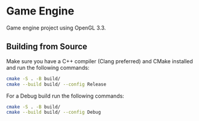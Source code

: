 # Game Engine
Game engine project using OpenGL 3.3.

## Building from Source
Make sure you have a C++ compiler (Clang preferred) and CMake installed and run the following commands:
```sh
cmake -S . -B build/
cmake --build build/ --config Release
```
For a Debug build run the following commands:
```sh
cmake -S . -B build/
cmake --build build/ --config Debug
```
